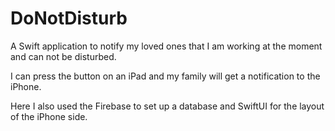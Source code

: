 # DoNotDisturb

A Swift application to notify my loved ones that I am working at the moment and can not be disturbed.

I can press the button on an iPad and my family will get a notification to the iPhone.

Here I also used the Firebase to set up a database and SwiftUI for the layout of the iPhone side.
